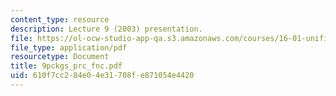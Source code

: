 ```yaml
---
content_type: resource
description: Lecture 9 (2003) presentation.
file: https://ol-ocw-studio-app-qa.s3.amazonaws.com/courses/16-01-unified-engineering-i-ii-iii-iv-fall-2005-spring-2006/610f7cc284e04e31708fe871054e4420_9pckgs_prc_fnc.pdf
file_type: application/pdf
resourcetype: Document
title: 9pckgs_prc_fnc.pdf
uid: 610f7cc2-84e0-4e31-708f-e871054e4420
---
```

